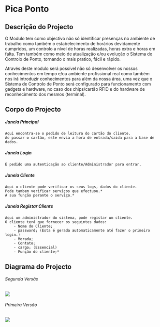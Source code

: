 # Pica Ponto

## Descrição do Projecto
O Modulo tem como objectivo não só identificar presenças no ambiente de trabalho como também o estabelecimento de horários devidamente cumpridos, um controlo a nível de horas realizadas, horas extra e horas em falta.
Tem também como meio de atualização e/ou evolução o Sistema de Controlo de Ponto, tornando o mais pratico, fácil e rápido.

Através deste modulo será possível não só desenvolver os nossos conhecimentos em tempo e/ou ambiente profissional real como também nos irá introduzir conhecimentos para além da nossa área, uma vez que o Sistema de Controlo de Ponto será configurado para funcionamento com gadgets e hardware, no caso dos chips/cartão RFID e do hardware de reconhecimento dos mesmos (terminal).
## Corpo do Projecto
##### Janela Principal
    Aqui encontra-se o pedido de leitura do cartão do cliente.
    Ao passar o cartão, este envia a hora de entrada/saida para a base de dados.
##### Janela Login
    É pedido uma autenticação ao cliente/Administrador para entrar.
##### Janela Cliente
    Aqui o cliente pode verificar os seus logs, dados do cliente.
    Pode tambem verificar serviços que efectuou.*
    A sua função perante o serviço.*
##### Janela Registar Cliente
    Aqui um administrador do sistema, pode registar um cliente.
    O cliente terá que fornecer os seguintes dados:
        - Nome do Cliente;
        - password; (Esta é gerada automaticamente até fazer o primeiro login.)
        - Morada;
        - Contato;
        - cargo; (Essencial)
        - Função do cliente;*

## Diagrama do Projecto

###### Segunda Versão
![](https://i.imgur.com/0RSuYN6.png)

###### Primeira Versão
![](https://i.imgur.com/ufHeiaY.png)


